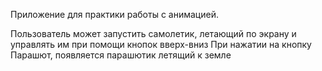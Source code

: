 Приложение для практики работы с анимацией.

Пользователь может запустить самолетик, летающий по экрану и управлять им при помощи кнопок вверх-вниз
При нажатии на кнопку Парашют, появляется парашютик летящий к земле
